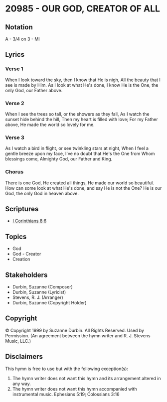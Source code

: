 # 20985 - OUR GOD, CREATOR OF ALL

## Notation

A - 3/4 on 3 - MI

## Lyrics

### Verse 1

When I look toward the sky, then I know that He is nigh, All the beauty that I see is made by Him. As I look at what He's done, I know He is the One, the only God, our Father above.

### Verse 2

When I see the trees so tall, or the showers as they fall, As I watch the sunset hide behind the hill, Then my heart is filled with love; For my Father above, He made the world so lovely for me. 

### Verse 3

As I watch a bird in flight, or see twinkling stars at night, When I feel a gentle breeze upon my face, I've no doubt that He's the One from Whom blessings come, Almighty God, our Father and King.

### Chorus

There is one God, He created all things, He made our world so beautiful. How can some look at what He's done, and say He is not the One? He is our God, the only God in heaven above. 


## Scriptures

- [I Corinthians 8:6](https://www.biblegateway.com/passage/?search=I%20Corinthians%208%3A6)

## Topics

- God
- God - Creator
- Creation

## Stakeholders

- Durbin, Suzanne (Composer)
- Durbin, Suzanne (Lyricist)
- Stevens, R. J. (Arranger)
- Durbin, Suzanne (Copyright Holder)

## Copyright

© Copyright 1999 by Suzanne Durbin. All Rights Reserved. Used by Permission.
(An agreement between the hymn writer and R. J. Stevens Music, LLC.)

## Disclaimers

This hymn is free to use but with the following exception(s):
1. The hymn writer does not want this hymn and its arrangement altered in any way.
2. The hymn writer does not want this hymn accompanied with instrumental music.
Ephesians 5:19; Colossians 3:16

